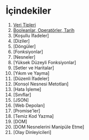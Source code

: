 # İçindekiler

01. [Veri Tipleri](https://github.com/halilxibrahim/JavaScriptTutorialTurkish/blob/master/veri-tipleri.js)
02. [Booleanlar, Operatörler, Tarih](https://github.com/halilxibrahim/JavaScriptTutorialTurkish/blob/master/booleans.js)
03. [Koşullu İfadeler]
04. [Diziler]
05. [Döngüler]
06. [Fonksiyonlar]
07. [Nesneler]
08. [Yüksek Düzeyli Fonksiyonlar]
09. [Setler ve Haritalar]
10. [Yıkım ve Yayma]
11. [Düzenli İfadeler]
12. [Konsol Nesnesi Metotları]
13. [Hata İşleme]
14. [Sınıflar]
15. [JSON]
16. [Web Depoları]
17. [Promise'ler]
18. [Temiz Kod Yazma]
19. [DOM]
20. [DOM Nesnelerini Manipüle Etme]
21. [Olay Dinleyicileri]

